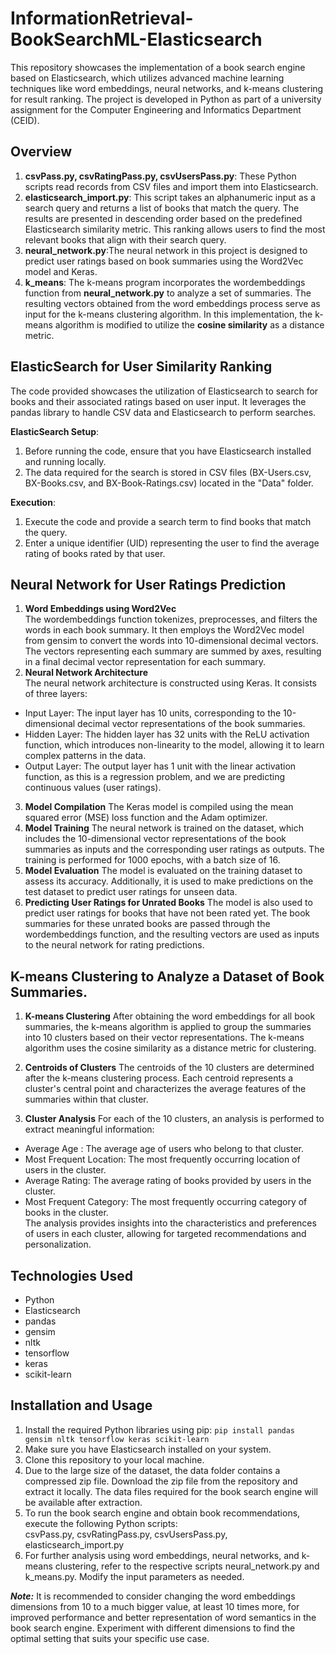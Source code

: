 # InformationRetrieval-BookSearchML-Elasticsearch
This repository showcases the implementation of a book search engine based on Elasticsearch, which utilizes advanced machine learning techniques like word embeddings, neural networks, and k-means clustering for result ranking. The project is developed in Python as part of a university assignment for the Computer Engineering and Informatics Department (CEID).  

## Overview  
1. **csvPass.py, csvRatingPass.py, csvUsersPass.py**: These Python scripts read records from CSV files and import them into Elasticsearch.
2. **elasticsearch_import.py**: This script takes an alphanumeric input as a search query and returns a list of books that match the query. The results are presented in descending order based on the predefined Elasticsearch similarity metric. This ranking allows users to find the most relevant books that align with their search query.
3. **neural_network.py**:The neural network in this project is designed to predict user ratings based on book summaries using the Word2Vec model and Keras.
4. **k_means**: The k-means program incorporates the wordembeddings function from **neural_network.py** to analyze a set of summaries. The resulting vectors obtained from the word embeddings process serve as input for the k-means clustering algorithm. In this implementation, the k-means algorithm is modified to utilize the **cosine similarity** as a distance metric.

## ElasticSearch for User Similarity Ranking
The code provided showcases the utilization of Elasticsearch to search for books and their associated ratings based on user input. It leverages the pandas library to handle CSV data and Elasticsearch to perform searches.  


**ElasticSearch Setup**:
1. Before running the code, ensure that you have Elasticsearch installed and running locally.
2. The data required for the search is stored in CSV files (BX-Users.csv, BX-Books.csv, and BX-Book-Ratings.csv) located in the "Data" folder.

    
**Execution**:
1. Execute the code and provide a search term to find books that match the query.
2. Enter a unique identifier (UID) representing the user to find the average rating of books rated by that user.

## Neural Network for User Ratings Prediction
1. **Word Embeddings using Word2Vec**  
The wordembeddings function tokenizes, preprocesses, and filters the words in each book summary. It then employs the Word2Vec model from gensim to convert the words into 10-dimensional decimal vectors. The vectors representing each summary are summed by axes, resulting in a final decimal vector representation for each summary.
2. **Neural Network Architecture**  
The neural network architecture is constructed using Keras. It consists of three layers:  

- Input Layer: The input layer has 10 units, corresponding to the 10-dimensional decimal vector representations of the book summaries.
- Hidden Layer: The hidden layer has 32 units with the ReLU activation function, which introduces non-linearity to the model, allowing it to learn complex patterns in the data.
- Output Layer: The output layer has 1 unit with the linear activation function, as this is a regression problem, and we are predicting continuous values (user ratings).
3. **Model Compilation**
The Keras model is compiled using the mean squared error (MSE) loss function and the Adam optimizer.
4. **Model Training**
The neural network is trained on the dataset, which includes the 10-dimensional vector representations of the book summaries as inputs and the corresponding user ratings as outputs. The training is performed for 1000 epochs, with a batch size of 16.
5. **Model Evaluation**
The model is evaluated on the training dataset to assess its accuracy. Additionally, it is used to make predictions on the test dataset to predict user ratings for unseen data.
6. **Predicting User Ratings for Unrated Books**
The model is also used to predict user ratings for books that have not been rated yet. The book summaries for these unrated books are passed through the wordembeddings function, and the resulting vectors are used as inputs to the neural network for rating predictions.

## K-means Clustering to Analyze a Dataset of Book Summaries. 
1. **K-means Clustering**
After obtaining the word embeddings for all book summaries, the k-means algorithm is applied to group the summaries into 10 clusters based on their vector representations. The k-means algorithm uses the cosine similarity as a distance metric for clustering.
2. **Centroids of Clusters**
The centroids of the 10 clusters are determined after the k-means clustering process. Each centroid represents a cluster's central point and characterizes the average features of the summaries within that cluster.

3. **Cluster Analysis**
For each of the 10 clusters, an analysis is performed to extract meaningful information:  

  - Average Age : The average age of users who belong to that cluster. 
  - Most Frequent Location: The most frequently occurring location of users in the cluster.
  - Average Rating: The average rating of books provided by users in the cluster. 
  - Most Frequent Category: The most frequently occurring category of books in the cluster.  
The analysis provides insights into the characteristics and preferences of users in each cluster, allowing for targeted recommendations and personalization.

## Technologies Used
  - Python
  - Elasticsearch
  - pandas
  - gensim
  - nltk
  - tensorflow
  - keras
  - scikit-learn 

## Installation and Usage
1. Install the required Python libraries using pip:
`pip install pandas gensim nltk tensorflow keras scikit-learn`  
2. Make sure you have Elasticsearch installed on your system.
3. Clone this repository to your local machine.
4. Due to the large size of the dataset, the data folder contains a compressed zip file. Download the zip file from the repository and extract it locally. The data files required for the book search engine will be available after extraction.
5. To run the book search engine and obtain book recommendations, execute the following Python scripts:  
  csvPass.py, csvRatingPass.py, csvUsersPass.py, elasticsearch_import.py
6. For further analysis using word embeddings, neural networks, and k-means clustering, refer to the respective scripts neural_network.py and k_means.py. Modify the input parameters as needed.

**_Note:_** It is recommended to consider changing the word embeddings dimensions from 10 to a much bigger value, at least 10 times more, for improved performance and better representation of word semantics in the book search engine. Experiment with different dimensions to find the optimal setting that suits your specific use case.
